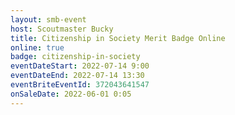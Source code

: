 ```yaml
---
layout: smb-event
host: Scoutmaster Bucky
title: Citizenship in Society Merit Badge Online
online: true
badge: citizenship-in-society
eventDateStart: 2022-07-14 9:00
eventDateEnd: 2022-07-14 13:30
eventBriteEventId: 372043641547
onSaleDate: 2022-06-01 0:05
---
```

